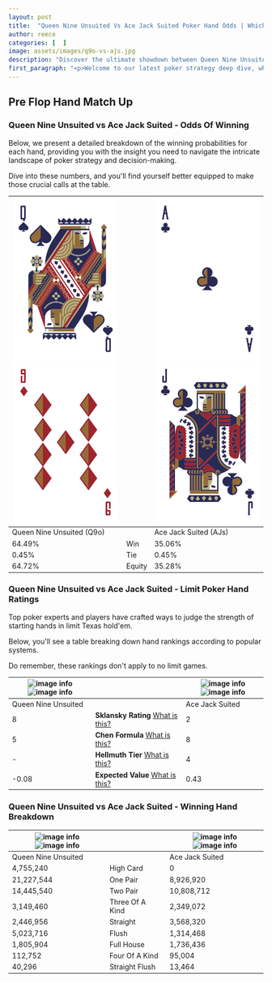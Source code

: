 ```yaml
---
layout: post
title:  "Queen Nine Unsuited Vs Ace Jack Suited Poker Hand Odds | Which Is The Better Hand In Poker? A Complete Guide"
author: reece
categories: [  ]
image: assets/images/q9o-vs-ajs.jpg
description: "Discover the ultimate showdown between Queen Nine Unsuited and Ace Jack Suited in poker! Uncover the odds, strategies, and scenarios where one hand triumphs over the other. Get ready to up your poker game with this thrilling analysis."
first_paragraph: "<p>Welcome to our latest poker strategy deep dive, where we're pitting two distinct hands against each other in a high-stakes showdown: Queen Nine Unsuited vs Ace Jack Suited.</p><p>In the dynamic world of poker, every decision counts, and knowing which hand holds the upper hand is key to your success at the table.</p><p>In this article, we'll dissect these two hands, explore the scenarios where one dominates the other, and equip you with the knowledge to make strategic choices that can tip the odds in your favor.</p><p>Get ready to unravel the intriguing dynamics of these poker hands and elevate your game to new heights.</p>"
---
```




[comment]: # (sp0)

## Pre Flop Hand Match Up

<div class="table hand-ratings" markdown="1"> 



### Queen Nine Unsuited vs Ace Jack Suited - Odds Of Winning

Below, we present a detailed breakdown of the winning probabilities for each hand, providing you with the insight you need to navigate the intricate landscape of poker strategy and decision-making. 

Dive into these numbers, and you'll find yourself better equipped to make those crucial calls at the table.


    
| ![image info](assets/images/hand1/q.png) ![image info](assets/images/hand1/9o.png) |  | ![image info](assets/images/hand2/a.png) ![image info](assets/images/hand2/j.png) |
| -------- | -------- | -------- |
| Queen Nine Unsuited (Q9o) |  | Ace Jack Suited (AJs) |
| 64.49% | Win | 35.06% |
| 0.45% | Tie | 0.45% |
| 64.72% | Equity | 35.28% |




[comment]: # (sp1)



### Queen Nine Unsuited vs Ace Jack Suited - Limit Poker Hand Ratings

Top poker experts and players have crafted ways to judge the strength of starting hands in limit Texas hold'em. 

Below, you'll see a table breaking down hand rankings according to popular systems. 

Do remember, these rankings don't apply to no limit games.


    
| ![image info](https://www.riverpairs.com/assets/images/hand1/q.png) ![image info](https://www.riverpairs.com/assets/images/hand1/9o.png) |  | ![image info](https://www.riverpairs.com/assets/images/hand2/a.png) ![image info](https://www.riverpairs.com/assets/images/hand2/j.png) |
| -------- | -------- | -------- |
| Queen Nine Unsuited |  | Ace Jack Suited |
| 8 | **Sklansky Rating** [What is this?](/sklansky-rating-explained) | 2 |
| 5 | **Chen Formula** [What is this?](/chen-formula-explained) | 8 |
| - | **Hellmuth Tier** [What is this?](/Hellmuth-tier-explained) | 4 |
| -0.08 | **Expected Value** [What is this?](/expected-value-explained) | 0.43 |




[comment]: # (sp2)



### Queen Nine Unsuited vs Ace Jack Suited - Winning Hand Breakdown


    
| ![image info](https://www.riverpairs.com/assets/images/hand1/q.png) ![image info](https://www.riverpairs.com/assets/images/hand1/9o.png) |  | ![image info](https://www.riverpairs.com/assets/images/hand2/a.png) ![image info](https://www.riverpairs.com/assets/images/hand2/j.png) |
| -------- | -------- | -------- |
| Queen Nine Unsuited |  | Ace Jack Suited |
| 4,755,240 | High Card | 0 |
| 21,227,544 | One Pair | 8,926,920 |
| 14,445,540 | Two Pair | 10,808,712 |
| 3,149,460 | Three Of A Kind | 2,349,072 |
| 2,446,956 | Straight | 3,568,320 |
| 5,023,716 | Flush | 1,314,468 |
| 1,805,904 | Full House | 1,736,436 |
| 112,752 | Four Of A Kind | 95,004 |
| 40,296 | Straight Flush | 13,464 |




[comment]: # (sp3)



</div>

[comment]: # (sp4)



[comment]: # (sp5)

